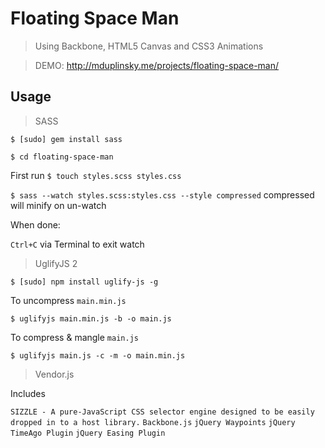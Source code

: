 # Floating Space Man

> Using Backbone, HTML5 Canvas and CSS3 Animations

> DEMO: <a href="http://mduplinsky.me/projects/floating-space-man/">http://mduplinsky.me/projects/floating-space-man/</a>

## Usage

> SASS

`$ [sudo] gem install sass`

`$ cd floating-space-man`

First run `$ touch styles.scss styles.css`

`$ sass --watch styles.scss:styles.css --style compressed` compressed will minify on un-watch

When done:

`Ctrl+C` via Terminal to exit watch

> UglifyJS 2

`$ [sudo] npm install uglify-js -g`

To uncompress `main.min.js`

`$ uglifyjs main.min.js -b -o main.js`

To compress & mangle `main.js`

`$ uglifyjs main.js -c -m -o main.min.js`

> Vendor.js

Includes

`SIZZLE - A pure-JavaScript CSS selector engine designed to be easily dropped in to a host library.`
`Backbone.js`
`jQuery Waypoints`
`jQuery TimeAgo Plugin`
`jQuery Easing Plugin`